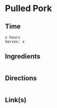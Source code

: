 # Pulled Pork

## Time 
```
x hours
Serves: x
```

## Ingredients
```

```


## Directions
```

```


## Link(s)
```

```
